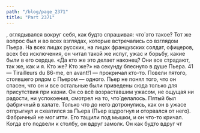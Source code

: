 ```yaml
---
path: "/blog/page_2371"
title: "Part 2371"
---
```


, оглядывался вокруг себя, как будто спрашивая: что́ это такое? Тот же вопрос был и во всех взглядах, которые встречались со взглядом Пьера.
На всех лицах русских, на лицах французских солдат, офицеров, всех без исключения, он читал такой же испуг, ужас и борьбу, какие были в его сердце. «Да кто же это делает наконец? Они все страдают, так же, как и я. Кто же? Кто же?» на секунду блеснуло в душе Пьера.
41— Tirailleurs du 86-me, en avant!1 — прокричал кто-то. Повели пятого, стоявшего рядом с Пьером — одного. Пьер не понял того, что он спасен, что он и все остальные были приведены сюда только для присутствия при казни. Он со всё возраставшим ужасом, не ощущая ни радости, ни успокоения, смотрел на то, что̀ делалось. Пятый был фабричный в халате. Только что до него дотронулись, как он в ужасе отпрыгнул и схватился за Пьера (Пьер вздрогнул и оторвался от него). Фабричный не мог итти. Его тащили под мышки, и он что-то кричал. Когда его подвели к столбу, он вдруг замолк. Он как будто вдруг чт
